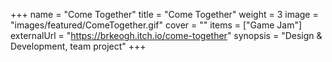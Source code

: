 +++
name = "Come Together"
title = "Come Together"
weight = 3
image = "images/featured/ComeTogether.gif"
cover = ""
items = ["Game Jam"]
externalUrl = "https://brkeogh.itch.io/come-together"
synopsis = "Design & Development, team project"
+++
